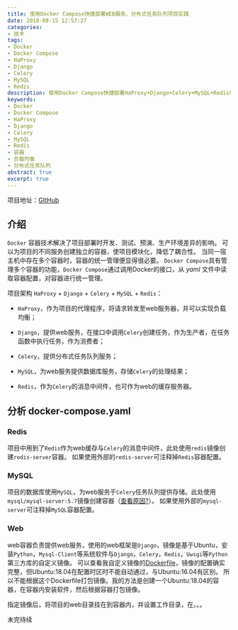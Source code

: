 ```yaml
---
title: 使用Docker Compose快捷部署WEB服务、分布式任务队列项目实践
date: 2018-08-15 12:57:27
categories:
- 技术
tags:
- Docker
- Docker Compose
- HaProxy
- Django
- Celery
- MySQL
- Redis
description: 使用Docker Compose快捷部署HaProxy+Django+Celery+MySQL+Redis项目实践
keywords: 
- Docker
- Docker Compose
- HaProxy
- Django
- Celery
- MySQL
- Redis
- 容器
- 负载均衡
- 分布式任务队列
abstract: true
excerpt: true
---
```


项目地址：[GItHub](https://github.com/aishenghuomeidaoli/docker-django-mysql-celery)

## 介绍

`Docker` 容器技术解决了项目部署时开发、测试、预演、生产环境差异的影响。
可以为项目的不同服务创建独立的容器，使项目模块化，降低了耦合性。
当同一宿主机中存在多个容器时，容器的统一管理便显得很必要。
`Docker Compose`具有管理多个容器的功能，`Docker Compose`通过调用Docker的接口，从 *yaml* 文件中读取容器配置，对容器进行统一管理。

项目架构 `HaProxy` + `Django` + `Celery` + `MySQL` + `Redis`：

* `HaProxy`，作为项目的代理程序，将请求转发至web服务器，并可以实现负载均衡；

* `Django`，提供web服务，在接口中调用`Celery`创建任务，作为生产者，在任务函数中执行任务，作为消费者；

* `Celery`，提供分布式任务队列服务；

* `MySQL`，为web服务提供数据库服务，存储`Celery`的处理结果；

* `Redis`，作为`Celery`的消息中间件，也可作为web的缓存服务器。

<!--more-->

## 分析 docker-compose.yaml

### Redis

项目中用到了`Redis`作为web缓存与`Celery`的消息中间件，此处使用`redis`镜像创建`redis-server`容器。
如果使用外部的`redis-server`可注释掉`Redis`容器配置。

### MySQL

项目的数据库使用`MySQL`，为web服务于`Celery`任务队列提供存储。此处使用`mysql/mysql-server:5.7`镜像创建容器（[查看原因?](/技术/探索docker容器下mysql的数据持久化/)）。
如果使用外部的`mysql-server`可注释掉`MySQL`容器配置。

### Web

web容器负责提供web服务，使用的web框架是`Django`，镜像是基于Ubuntu，安装`Python`，`Mysql-Client`等系统软件与`Django`，`Celery`，`Redis`，`Uwsgi`等`Python`第三方库的自定义镜像。
可以查看我自定义镜像的[Dockerfile](https://github.com/aishenghuomeidaoli/docker-django-mysql-celery/blob/master/web/Dockerfile)，镜像的配置确实完整，但Ubuntu:18.04在配置时区时不能自动通过，与Ubuntu:16.04有区别。
所以不能根据这个Dockerfile打包镜像。我的方法是创建一个Ubuntu:18.04的容器，在容器内安装软件，然后根据容器打包镜像。

指定镜像后，将项目的web目录挂在到容器内，并设置工作目录，在。。。

未完待续

<script>
var _hmt = _hmt || [];
(function() {
  var hm = document.createElement("script");
  hm.src = "https://hm.baidu.com/hm.js?08602829e40aed39037446fe7ea1aa6e";
  var s = document.getElementsByTagName("script")[0];
  s.parentNode.insertBefore(hm, s);
})();
</script>
